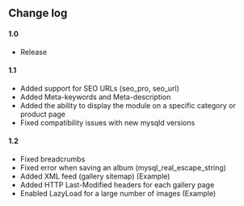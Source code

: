 ## Change log

#### 1.0

* Release

#### 1.1

* Added support for SEO URLs (seo_pro, seo_url)
* Added Meta-keywords and Meta-description
* Added the ability to display the module on a specific category or product page
* Fixed compatibility issues with new mysqld versions

#### 1.2

* Fixed breadcrumbs
* Fixed error when saving an album (mysql_real_escape_string)
* Added XML feed (gallery sitemap) (Example)
* Added HTTP Last-Modified headers for each gallery page
* Enabled LazyLoad for a large number of images (Example)

